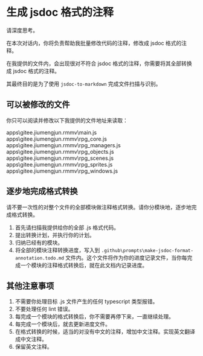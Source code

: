 # 生成 jsdoc 格式的注释

请深度思考。

在本次对话内，你将负责帮助我批量修改代码的注释，修改成 jsdoc 格式的注释。

在我提供的文件内，会出现很对不符合 jsdoc 格式的注释，你需要将其全部转换成 jsdoc 格式的注释。

其最终目的是为了使用 `jsdoc-to-markdown` 完成文件扫描与识别。

## 可以被修改的文件

你只可以阅读并修改以下我提供的文件地址来读取：

apps\gitee.jiumengjun.rmmv\main.js
apps\gitee.jiumengjun.rmmv\rpg_core.js
apps\gitee.jiumengjun.rmmv\rpg_managers.js
apps\gitee.jiumengjun.rmmv\rpg_objects.js
apps\gitee.jiumengjun.rmmv\rpg_scenes.js
apps\gitee.jiumengjun.rmmv\rpg_sprites.js
apps\gitee.jiumengjun.rmmv\rpg_windows.js

## 逐步地完成格式转换

请不要一次性的对整个文件的全部模块做注释格式转换。请你分模块地，逐步地完成格式转换。

1. 首先请扫描我提供给你的全部 .js 格式代码。
2. 提出转换计划，并执行你的计划。
3. 归纳已经有的模块。
4. 将全部的模块注释转换进度，写入到 `.github\prompts\make-jsdoc-format-annotation.todo.md` 文件内。这个文件将作为你的进度记录文件，当你每完成一个模块的注释格式转换后，就在此文档内记录进度。

## 其他注意事项

1. 不需要你处理目标 .js 文件产生的任何 typescript 类型报错。
2. 不要处理任何 lint 错误。
3. 每完成一个模块的格式转换后，你不需要再停下来，一直继续处理。
4. 每完成一个模块后，就去更新进度文件。
5. 在格式转换的时候，适当的对没有中文的注释，增加中文注释。实现英文翻译成中文注释。
6. 保留英文注释。
